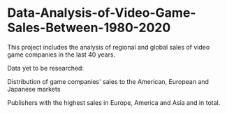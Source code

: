 # Data-Analysis-of-Video-Game-Sales-Between-1980-2020
This project includes the analysis of regional and global sales of video game companies in the last 40 years.

Data yet to be researched:

Distribution of game companies' sales to the American, European and Japanese markets

Publishers with the highest sales in Europe, America and Asia and in total.

